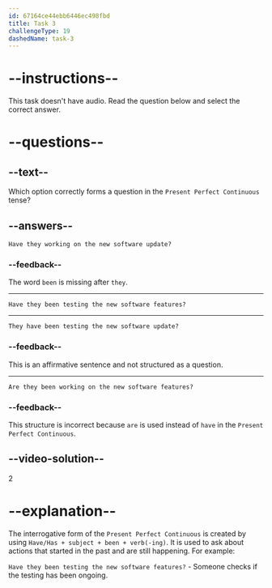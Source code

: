 ```yaml
---
id: 67164ce44ebb6446ec498fbd
title: Task 3
challengeType: 19
dashedName: task-3
---
```


# --instructions--

This task doesn't have audio. Read the question below and select the correct answer.

# --questions--

## --text--

Which option correctly forms a question in the `Present Perfect Continuous` tense?

## --answers--

`Have they working on the new software update?`

### --feedback--

The word `been` is missing after `they`.

---

`Have they been testing the new software features?`

---

`They have been testing the new software update?`

### --feedback--

This is an affirmative sentence and not structured as a question.

---

`Are they been working on the new software features?`

### --feedback--

This structure is incorrect because `are` is used instead of `have` in the `Present Perfect Continuous`.

## --video-solution--

2

# --explanation--

The interrogative form of the `Present Perfect Continuous` is created by using `Have/Has + subject + been + verb(-ing)`. It is used to ask about actions that started in the past and are still happening. For example:

`Have they been testing the new software features?` - Someone checks if the testing has been ongoing.
